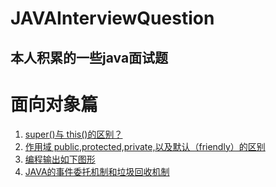 # JAVAInterviewQuestion
## 本人积累的一些java面试题

# 面向对象篇
1. [super()与 this()的区别？](./Object/01super()&this().md)
2. [作用域 public,protected,private,以及默认（friendly）的区别](./Object/02accessModifier.md)
3. [编程输出如下图形](./Object/03ProgrammedOutput.md)
4. [JAVA的事件委托机制和垃圾回收机制](./Object/04JAVAEven&GarbageCollection.md)